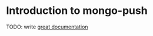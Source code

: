# Introduction to mongo-push

TODO: write [great documentation](http://jacobian.org/writing/great-documentation/what-to-write/)
